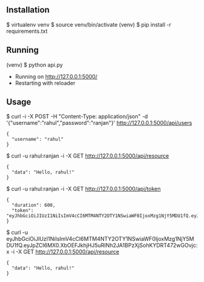 Installation
------------
$ virtualenv venv
$ source venv/bin/activate
(venv) $ pip install -r requirements.txt


Running
-------
(venv) $ python api.py
* Running on http://127.0.0.1:5000/
* Restarting with reloader

Usage
-------
$ curl -i -X POST -H "Content-Type: application/json" -d '{"username":"rahul","password":"ranjan"}' http://127.0.0.1:5000/api/users
    
    {
      "username": "rahul"
    }


$ curl -u rahul:ranjan -i -X GET http://127.0.0.1:5000/api/resource
    
    {
      "data": "Hello, rahul!"
    }


$ curl -u rahul:ranjan -i -X GET http://127.0.0.1:5000/api/token
    
    {
      "duration": 600,
      "token": "eyJhbGciOiJIUzI1NiIsImV4cCI6MTM4NTY2OTY1NSwiaWF0IjoxMzg1NjY5MDU1fQ.eyJpZCI6MX0.XbOEFJkhjHJ5uRINh2JA1BPzXjSohKYDRT472wGOvjc"
    }
    

$ curl -u eyJhbGciOiJIUzI1NiIsImV4cCI6MTM4NTY2OTY1NSwiaWF0IjoxMzg1NjY5MDU1fQ.eyJpZCI6MX0.XbOEFJkhjHJ5uRINh2JA1BPzXjSohKYDRT472wGOvjc:x -i -X GET http://127.0.0.1:5000/api/resource
    
    {
      "data": "Hello, rahul!"
    }
